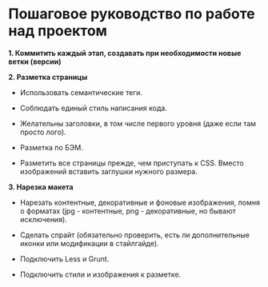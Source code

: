 # Пошаговое руководство по работе над проектом

**1. Коммитить каждый этап, создавать при необходимости новые ветки (версии)**

**2. Разметка страницы**

- Использовать семантические теги. 

- Соблюдать единый стиль написания кода.

- Желательны заголовки, в том числе первого уровня (даже если там просто лого).

- Разметка по БЭМ.

- Разметить все страницы прежде, чем приступать к CSS. Вместо изображений вставить заглушки нужного размера.

**3. Нарезка макета**

- Нарезать контентные, декоративные и фоновые изображения, помня о форматах (jpg - контентные, png - декоративные, но бывают исключения).

- Сделать спрайт (обязательно проверить, есть ли дополнительные иконки или модификации в стайлгайде).

- Подключить Less и Grunt.

- Подключить стили и изображения к разметке.